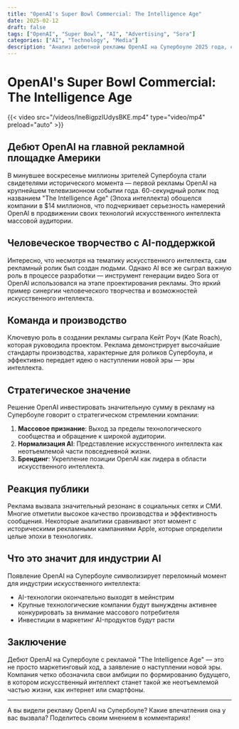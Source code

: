```yaml
---
title: "OpenAI's Super Bowl Commercial: The Intelligence Age"
date: 2025-02-12
draft: false
tags: ["OpenAI", "Super Bowl", "AI", "Advertising", "Sora"]
categories: ["AI", "Technology", "Media"]
description: "Анализ дебютной рекламы OpenAI на Супербоуле 2025 года, стоимостью $14 миллионов, и её значение для индустрии искусственного интеллекта"
---
```


# OpenAI's Super Bowl Commercial: The Intelligence Age

{{< video src="/videos/lne8igpzIUdysBKE.mp4" type="video/mp4" preload="auto" >}}

## Дебют OpenAI на главной рекламной площадке Америки

В минувшее воскресенье миллионы зрителей Супербоула стали свидетелями исторического момента — первой рекламы OpenAI на крупнейшем телевизионном событии года. 60-секундный ролик под названием "The Intelligence Age" (Эпоха интеллекта) обошелся компании в $14 миллионов, что подчеркивает серьезность намерений OpenAI в продвижении своих технологий искусственного интеллекта массовой аудитории.

## Человеческое творчество с AI-поддержкой

Интересно, что несмотря на тематику искусственного интеллекта, сам рекламный ролик был создан людьми. Однако AI все же сыграл важную роль в процессе разработки — инструмент генерации видео Sora от OpenAI использовался на этапе проектирования рекламы. Это яркий пример синергии человеческого творчества и возможностей искусственного интеллекта.

## Команда и производство

Ключевую роль в создании рекламы сыграла Кейт Роуч (Kate Roach), которая руководила проектом. Реклама демонстрирует высочайшие стандарты производства, характерные для роликов Супербоула, и эффективно передает идею о наступлении новой эры — эры интеллекта.

## Стратегическое значение

Решение OpenAI инвестировать значительную сумму в рекламу на Супербоуле говорит о стратегическом стремлении компании:

1. **Массовое признание**: Выход за пределы технологического сообщества и обращение к широкой аудитории.
2. **Нормализация AI**: Представление искусственного интеллекта как неотъемлемой части повседневной жизни.
3. **Брендинг**: Укрепление позиции OpenAI как лидера в области искусственного интеллекта.

## Реакция публики

Реклама вызвала значительный резонанс в социальных сетях и СМИ. Многие отметили высокое качество производства и эффективность сообщения. Некоторые аналитики сравнивают этот момент с историческими рекламными кампаниями Apple, которые определили целые эпохи в технологиях.

## Что это значит для индустрии AI

Появление OpenAI на Супербоуле символизирует переломный момент для индустрии искусственного интеллекта:

- AI-технологии окончательно выходят в мейнстрим
- Крупные технологические компании будут вынуждены активнее конкурировать за внимание массового потребителя
- Инвестиции в маркетинг AI-продуктов будут расти

## Заключение

Дебют OpenAI на Супербоуле с рекламой "The Intelligence Age" — это не просто маркетинговый ход, а заявление о наступлении новой эры. Компания четко обозначила свои амбиции по формированию будущего, в котором искусственный интеллект станет такой же неотъемлемой частью жизни, как интернет или смартфоны.

---

А вы видели рекламу OpenAI на Супербоуле? Какие впечатления она у вас вызвала? Поделитесь своим мнением в комментариях!
